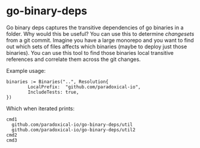 go-binary-deps
====

Go binary deps captures the transitive dependencies of go binaries in a folder.  Why would this be useful?  You can use this
to determine _changesets_ from a git commit. Imagine you have a large monorepo and you want to find out which sets of files affects
which binaries (maybe to deploy just those binaries). You can use this tool to find those binaries local transitive references
and correlate them across the git changes.

Example usage:

```
binaries := Binaries("..", Resolution{
		LocalPrefix:  "github.com/paradoxical-io",
		IncludeTests: true,
})
```
Which when iterated prints:

```
cmd1
  github.com/paradoxical-io/go-binary-deps/util
  github.com/paradoxical-io/go-binary-deps/util2
cmd2
cmd3
```
